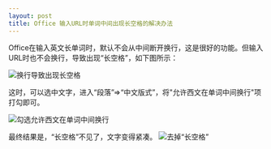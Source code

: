 ```yaml
---
layout: post
title: Office 输入URL时单词中间出现长空格的解决办法
---
```

Office在输入英文长单词时，默认不会从中间断开换行，这是很好的功能。但输入URL时也不会换行，导致出现“长空格”，如下图所示：

![换行导致出现长空格](http://spetacular.github.io/images/2015-03-17/big_space.png)

这时，可以选中文字，进入“段落”=>“中文版式”，将"允许西文在单词中间换行"项打勾即可。

![勾选允许西文在单词中间换行](http://spetacular.github.io/images/2015-03-17/duanluo_checked.png)
  
最终结果是，“长空格”不见了，文字变得紧凑。
![去掉“长空格”](http://spetacular.github.io/images/2015-03-17/no_big_space.png)